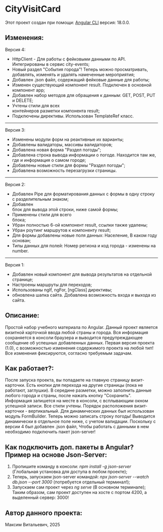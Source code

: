 # CityVisitCard

Этот проект создан при помощи: [Angular CLI](https://github.com/angular/angular-cli) версия: 18.0.0.

## Изменения:

Версия 4:
* HttpClient - Для работы с фейковыми данными по API. Интегрированы в сервис city-events;
* Новый раздел "События города"! Теперь можно просматривать, добавлять, изменять и удалять намеченные мероприятия;
* Добавлен .json файл, содержащий фейковые данные для работы;
* Изменен существующий компонент result. Подключен в основной компонент app;
* Добавлен набор методов для обращения к данным: GET, POST, PUT и DELETE;
* Учтены стили для всех <div> контейнеров разметки компонента result;
* Подключены директивы. Использован TemplateRef класс.
-------------------------------------------------------------------------
Версия 3:
* Изменены модули форм на реактивные их варианты;
* Добавлены валидаторы, массивы валидаторов;
* Добавлена новая форма "Раздел погоды";
* Добавлена строка вывода информации о погоде. Находится там же, где и информация о самом городе;
* Добавлены новые стили для формы "Раздел погоды";
* Добавлена возможность перезагрузки страницы.
-------------------------------------------------------------------------
Версия 2:
* Добавлен Pipe для форматирования данных с формы в одну строку с разделительным знаком;
* Добавлен <div> блок для вывода этой строки, ниже самой формы;
* Применены стили для всего <div> блока;
* Убран полностью 6-ой компонент result, ссылки также удалены;
* Убран роутинг маршрутов к компоненту result;
* Для формы добавлены новые поля данных: Население, В каком году основан;
* Типы данных для полей: Номер региона и код города - изменены на number.
-------------------------------------------------------------------------
Версия 1:
* Добавлен новый компонент для вывода результатов на отдельной странице;
* Настроены маршруты для переходов;
* Использованы ngIf, ngFor, [ngClass] директивы;
* обновлена шапка сайта. Добавлена возможность входа и выхода из сайта.

## Описание:

Простой набор учебного материала по Angular. Данный проект является визитной карточкой ввода любой страны и города. Вся информация сохраняется в консоли браузера и выводится предупреждающее сообщение об успешных добавленных данных. Первая версия проекта (1.0), с возможностью изменения содержимого проекта на любой тип! Все изменения фиксируются, согласно требуемым задачам.

## Как работает?:

После запуска проекта, вы попадаете на главную страницу визит-карточки. Есть кнопки для перехода на другие страницы (пока не работают, заглушки). В середине разметки, можно заполнить данные любого города и страны, после нажать кнопку "Сохранить". Информация запишется на месте в консоли, с всплывающим окном успешной записи. Все стили учтены. Порядок расположения визит-карточки - вертикальный.  Для динамических данных был использован модуль FormBuilder. Теперь можно записать строку погоды! Выводится динамически в отдельное поле ниже, с учетом валидации.
Поскольку с версии 4 был добавлен .json файл, Чтобы работать с данными в нем необходимо подключить пакет json-server!

## Как подключить доп. пакеты в Angular? Пример на основе Json-Server:
1. Пропишите команду в консоли: *npm install -g json-server* (Глобальная установка для доступа в любом проекте);
2. Теперь, запускаем json-server командой: *npx json-server --watch db.json --port 3000* (потребуется отдельный терминал!);
3. Запускаем сам проект через *ng serve* (В основном терминале);
Таким образом, сам проект доступен на хосте с портом 4200, а выделенный сервер: 3000!

## Автор данного проекта:
Максим Витальевич, 2025






